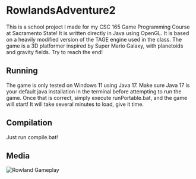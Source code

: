# RowlandsAdventure2
This is a school project I made for my CSC 165 Game Programming Course at Sacramento State! It is written directly in Java using OpenGL. It is based on a heavily modified version of the TAGE engine used in the class. The game is a 3D platformer inspired by Super Mario Galaxy, with planetoids and gravity fields. Try to reach the end!

## Running
The game is only tested on Windows 11 using Java 17. Make sure Java 17 is your default java installation in the terminal before attempting to run the game. Once that is correct, simply execute runPortable.bat, and the game will start! It will take several minutes to load, give it time.

## Compilation
Just run compile.bat!

## Media
![Rowland Gameplay](https://noodlemanifold.github.io/images/portfolioRowland/rowland1.png)
